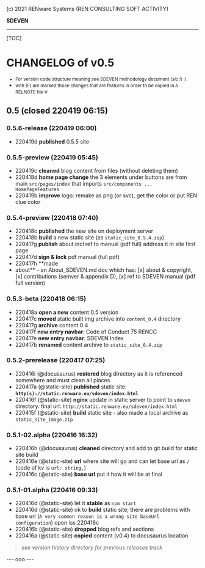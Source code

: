 (c) 2021 RENware Systems (REN CONSULTING SOFT ACTIVITY)

**SDEVEN**

***

[TOC]

# CHANGELOG of v0.5

<small>

* For version code structure meaning see SDEVEN methodology document (*sic !*) :).
* with (F) are marked those changes that are features in order to be copied in a RELNOTE file
</small>v

## 0.5 (closed 220419 06:15)

### 0.5.6-release (220419 06:00)

* 220419d **published** 0.5.5 site

### 0.5.5-preview (220419 05:45)

* 220419c **cleaned** blog content from files (without deleting them)
* 220418d **home page change** the 3 elements under buttons are from main `src/pages/index` that imports `src/components ... HomePageFeatures`
* 220419b **improve** logo: remake as png (or svc), get the color or put REN clue color

### 0.5.4-preview (220418 07:40)

* 220418c **published** the new site on deployment server
* 220418b **build** a new static site (as `static_site_0.5.4.zip`)
* 220417g **publish** about incl ref to manual (pdf full) address it in site first page
* 220417d **sign & lock** pdf manual (full pdf)
* 220417h **made
*  about** - an About_SDEVEN.md doc which has: [x] about & copyright, [x] contributions (semver & appendix D), [x] ref to SDEVEN manual (pdf full version)

### 0.5.3-beta (220418 06:15)

* 220418a **open a new** content 0.5 version
* 220417c **moved** static built img archive into `content_0.4` directory
* 220417g **archive** content 0.4
* 220417f **new entry navbar**: Code of Conduct 75 RENCC
* 220417e **new entry navbar**: SDEVEN Index
* 220417b **renamed** content archive to `static_site_0.4.zip`

### 0.5.2-prerelease (220417 07:25)

* 220416i (@docusaurus) **restored** blog directory as it is referenced somewhere and must clean all places
* 220417a (@static-site) **published** static site: **`http(s)://static.renware.eu/sdeven/index.html`**
* 220416f (@static-site) **nginx** update in static server to point to `sdeven` directory. final url: `http://static.renware.eu/sdeven/index.html`
* 220415f (@static-site) **build** static site - also made a local archive as `static_site_image.zip`

### 0.5.1-02.alpha (220416 16:32)

* 220416h (@docusaurus) **cleaned** directory and add to git build for static site build
* 220416e (@static-site) **url** where site will go and can let base url as `/` (code of kv is `url: string,`)
* 220416c (@static-site) **base url** put it how it will be at final

### 0.5.1-01.alpha (220416 09:33)

* 220416d (@static-site) let it **stable** as `npm start`
* 220416d (@static-site) ok to **build** static site; there are problems with base url (`A very common reason is a wrong site baseUrl configuration`) open iss 220416c
* 220416b (@static-site) **dropped** blog refs and sections
* 220416a (@static-site) **copied** content (v0.4) to docusaurus location

> *see version history directory  for previous releases track*

--- ooo ---